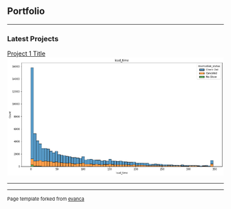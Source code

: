 ## Portfolio

---

### Latest Projects

[Project 1 Title](/sample_page)
<img src="images/dummy_2.png?raw=true"/>

---











---
<p style="font-size:11px">Page template forked from <a href="https://github.com/evanca/quick-portfolio">evanca</a></p>
<!-- Remove above link if you don't want to attibute -->
